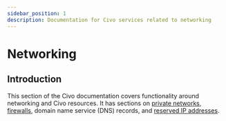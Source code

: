 ```yaml
---
sidebar_position: 1
description: Documentation for Civo services related to networking
---
```

# Networking 

## Introduction

This section of the Civo documentation covers functionality around networking and Civo resources. It has sections on [private networks](./private-networks), [firewalls](./firewalls), domain name service (DNS) records, and [reserved IP addresses](reserved-ip.md).